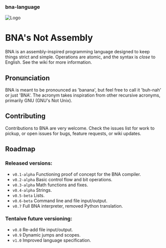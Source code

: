 ### bna-language

![Logo](https://github.com/jfmekker/bna-language/raw/master/logo.png)

# BNA's Not Assembly
BNA is an assembly-inspired programming language designed to keep things strict and simple. Operations are atomic, and the syntax is *close* to English. See the wiki for more information.

## Pronunciation
BNA is meant to be pronounced as 'banana', but feel free to call it 'buh-nah' or just 'BNA'.
The acronym takes inspiration from other recursive acronyms, primarily GNU (GNU's Not Unix).

## Contributing
Contributions to BNA are very welcome. Check the issues list for work to pickup, or open issues for bugs, feature requests, or wiki updates.

## Roadmap

### Released versions:

 - `v0.1-alpha` Functioning proof of concept for the BNA compiler.
 - `v0.2-alpha` Basic control flow and bit operations.
 - `v0.3-alpha` Math functions and fixes.
 - `v0.4-alpha` Strings.
 - `v0.5-beta`  Lists.
 - `v0.6-beta`  Command line and file input/output.
 - `v0.7`       Full BNA interpreter, removed Python translation.

### Tentaive future versioning:

  - `v0.8`      Re-add file input/output.
  - `v0.9`      Dynamic jumps and scopes.
  - `v1.0`      Improved language specification.
